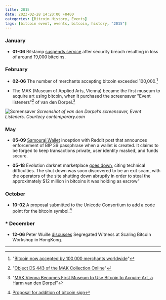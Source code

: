 ```yaml
---
title: 2015  
date: 2023-02-28 14:20:00 +0400
categories: [Bitcoin History, Events]
tags: [bitcoin event, events, bitcoin, history, "2015"]
---
```




### **January**

* **01-06** Bitstamp [suspends service](https://www.reuters.com/article/us-bitstamp-cybersecurity-idUSKBN0KF0UH20150106) after security breach 
resulting in loss of around 19,000 bitcoins.

### **February**

* **02-06** The number of merchants accepting bitcoin exceeded 100,000.[^1]

* The MAK (Museum of Applied Arts, Vienna) became the first museum to acquire art using bitcoin, when it purchased the screensaver 
"Event listeners"[^2] of van den Dorpel.[^3]

![Screensaver](https://sammlung.mak.at/img/800x800/publikationsbilder/ds-443_2.jpg)
*Screenshot of van den Dorpel’s screensaver, Event Listeners. Courtecy contemporary.com*

### **May** 

* **05-09** [Samourai Wallet](https://www.samouraiwallet.com/) inception with Reddit post that announces enforcement of BIP 39 passphrase when a wallet is created. It claims to be forged to keep transactions private, user identity masked, and funds secure.

* **05-18** Evolution darknet marketplace [goes down](https://www.wired.com/2015/03/evolution-disappeared-bitcoin-scam-dark-web/), citing technical difficulties. The shut down was soon discovered to be an exit scam, with the operators of the site shutting down abruptly in order to steal the approximately $12 million in bitcoins it was holding as escrow"

### **October**

* **10-02** A proposal submitted to the Unicode Consortium to add a code point for the bitcoin symbol.[^4]

### * **December**

* **12-06** Peter Wuille [discusses](https://hongkong2015.scalingbitcoin.org/transcript/hongkong2015/segregated-witness-and-its-impact-on-scalability) Segregated Witness at Scaling Bitcoin Workshop in HongKong.

***

[^1]: "[Bitcoin now accepted by 100,000 merchants worldwide](https://www.ibtimes.co.uk/bitcoin-now-accepted-by-100000-merchants-worldwide-1486613)"

[^2]: "[Object DS 443 of the MAK Collection Online](https://sammlung.mak.at/en/collection_online?id=collect-372479)"

[^3]:  "[MAK Vienna Becomes First Museum to Use Bitcoin to Acquire Art, a Harm van den Dorpel](https://www.artnews.com/art-news/market/mak-vienna-becomes-first-museum-to-acquire-art-using-bitcoin-a-harm-van-den-dorpel-3995/)"

[^4]: [Proposal for addition of bitcoin sign](https://www.unicode.org/L2/L2015/15229-bitcoin-sign.pdf)

